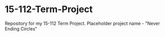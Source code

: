 # 15-112-Term-Project
Repository for my 15-112 Term Project. Placeholder project name - "Never Ending Circles"
